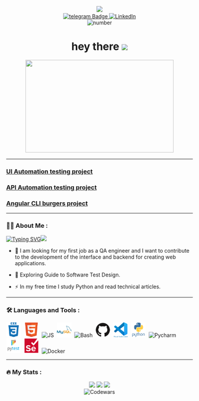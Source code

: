 <div id="header" align="center">
  <img src="https://media.giphy.com/media/paTz7UZbPfTZFRYnnB/giphy.gif" width="200"/>
  
<div id="badges">
  <a href="https://t.me/elena_arabel">
    <img src="https://img.shields.io/badge/telegram-blue?logo=telegram&logoColor=white&style=for-the-badge" alt="telegram Badge"/>
  </a>
  <a href="https://www.linkedin.com/in/elena-ladygina/">
	<img src="https://img.shields.io/badge/LinkedIn-blue?style=for-the-badge&logo=linkedin&logoColor=white" alt="LinkedIn"/>
</a>
</div>
<img src="https://komarev.com/ghpvc/?username=LadyginaElena&style=flat-square&color=blue" alt="number"/>
<h1>
  hey there
  <img src="https://media.giphy.com/media/hvRJCLFzcasrR4ia7z/giphy.gif" width="30px"/>
</h1> </div>
<div align="center">
  <img src="https://media.giphy.com/media/l46Cy1rHbQ92uuLXa/giphy.gif" width="400" height="250"/>
</div>

---

### [UI Automation testing project](https://github.com/ivanovajulika/Sauce)

### [API Automation testing project](https://github.com/ivanovajulika/Api_Petstore)

### [ Angular CLI burgers project](https://github.com/LadyginaElena/burgers/tree/deploy)
---

### :woman_technologist: About Me :
[![Typing SVG](https://readme-typing-svg.herokuapp.com?color=%2336BCF7&lines=I+am+QA+engineer)](https://git.io/typing-svg)<img src="https://media.giphy.com/media/WUlplcMpOCEmTGBtBW/giphy.gif" width="30">
- :telescope: I am looking for my first job as a QA engineer and I want to contribute to the development of the interface and backend for creating web applications.

- :seedling: Exploring Guide to Software Test Design.

- :zap: In my free time I study Python and read technical articles.

---

### :hammer_and_wrench: Languages and Tools :

<div>
  <img src="https://github.com/devicons/devicon/blob/master/icons/css3/css3-plain-wordmark.svg"  title="CSS3" alt="CSS" width="40" height="40"/>&nbsp;
  <img src="https://github.com/devicons/devicon/blob/master/icons/html5/html5-original.svg" title="HTML5" alt="HTML" width="40" height="40"/>&nbsp;
  <img src="https://cdn.jsdelivr.net/gh/devicons/devicon/icons/javascript/javascript-original.svg" title="JS" alt="JS" width="40" height="40" />&nbsp;     
  <img src="https://github.com/devicons/devicon/blob/master/icons/mysql/mysql-original-wordmark.svg" title="MySQL"  alt="MySQL" width="40" height="40" />&nbsp;
  <img src="https://cdn.jsdelivr.net/gh/devicons/devicon/icons/bash/bash-original.svg" title="Bash"  alt="Bash" width="40" height="40"/>&nbsp;       
  <img src="https://github.com/devicons/devicon/blob/master/icons/github/github-original.svg" title="GitHub" alt="GitHub" width="40" height="40" />&nbsp;
  <img src="https://github.com/devicons/devicon/blob/master/icons/vscode/vscode-original-wordmark.svg" title="VSCode" alt="VSCode" width="40" height="40" />&nbsp;
  <img src="https://github.com/devicons/devicon/blob/master/icons/python/python-original-wordmark.svg" title="Python" alt="Python" width="40" height="40" />&nbsp;
  <img src="https://cdn.jsdelivr.net/gh/devicons/devicon/icons/pycharm/pycharm-original.svg" title="Pycharm" alt="Pycharm" width="40" height="40" />&nbsp;     
  <img src="https://github.com/devicons/devicon/blob/master/icons/pytest/pytest-original-wordmark.svg"  title="Pytest" alt="Pytest" width="40" height="40" />&nbsp;
  <img src="https://github.com/devicons/devicon/blob/master/icons/selenium/selenium-original.svg"  title="Selenium" alt="Selenium" width="40" height="40" />&nbsp;
  <img src="https://cdn.jsdelivr.net/gh/devicons/devicon/icons/docker/docker-original.svg" title="Docker" alt="Docker" width="40" height="40" />&nbsp;
  </div> 

---

### :fire: My Stats :

<div id="stat" align="center">
	<img src="https://github-profile-summary-cards.vercel.app/api/cards/profile-details?username=LadyginaElena&theme=github_dark"/>
	<img src="https://github-profile-summary-cards.vercel.app/api/cards/most-commit-language?username=LadyginaElena&theme=github_dark"/>
	<img src="https://github-profile-summary-cards.vercel.app/api/cards/stats?username=LadyginaElena&theme=github_dark"/>
</div>
<div id="codewars" align="center">
<img src="https://www.codewars.com/users/LadyginaElena/badges/large" title="Codewars" alt="Codewars"/>
</div>
